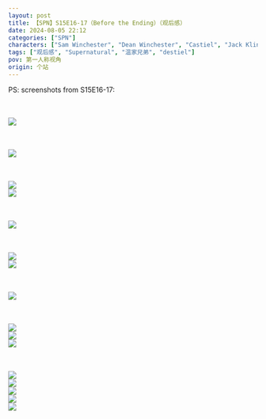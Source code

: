 ```yaml
---
layout: post
title: 【SPN】S15E16-17（Before the Ending）（观后感）
date: 2024-08-05 22:12
categories: ["SPN"]
characters: ["Sam Winchester", "Dean Winchester", "Castiel", "Jack Kline"]
tags: ["观后感", "Supernatural", "温家兄弟", "destiel"]
pov: 第一人称视角
origin: 个站
---
```


PS: screenshots from S15E16-17:

<br><br>
![](/assets/images/SPN/S15/2024-08-05-SPN-1516-1.jpg)
<br>

<br><br>
![](/assets/images/SPN/S15/2024-08-05-SPN-1516-2.jpg)
<br>

<br><br>
![](/assets/images/SPN/S15/2024-08-05-SPN-1517-1.jpg)
<br>
![](/assets/images/SPN/S15/2024-08-05-SPN-1517-2.jpg)
<br>

<br><br>
![](/assets/images/SPN/S15/2024-08-05-SPN-1517-3.jpg)
<br>

<br><br>
![](/assets/images/SPN/S15/2024-08-05-SPN-1517-4.jpg)
<br>
![](/assets/images/SPN/S15/2024-08-05-SPN-1517-5.jpg)
<br>

<br><br>
![](/assets/images/SPN/S15/2024-08-05-SPN-1517-6.jpg)
<br>

<br><br>
![](/assets/images/SPN/S15/2024-08-05-SPN-1517-7.jpg)
<br>
![](/assets/images/SPN/S15/2024-08-05-SPN-1517-8.jpg)
<br>
![](/assets/images/SPN/S15/2024-08-05-SPN-1517-9.jpg)
<br>

<br><br>
![](/assets/images/SPN/S15/2024-08-05-SPN-1517-10.jpg)
<br>
![](/assets/images/SPN/S15/2024-08-05-SPN-1517-11.jpg)
<br>
![](/assets/images/SPN/S15/2024-08-05-SPN-1517-12.jpg)
<br>
![](/assets/images/SPN/S15/2024-08-05-SPN-1517-13.jpg)
<br>
![](/assets/images/SPN/S15/2024-08-05-SPN-1517-14.jpg)
<br>
